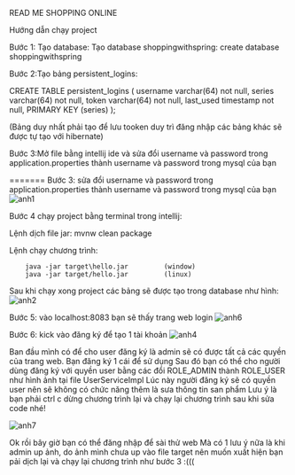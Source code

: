 READ ME
SHOPPING ONLINE


Hướng dẫn chạy project

Bước 1: Tạo database:
Tạo database shoppingwithspring:
        create database shoppingwithspring
        
Bước 2:Tạo bảng persistent_logins:

CREATE TABLE persistent_logins (
    username varchar(64) not null,
    series varchar(64) not null,
    token varchar(64) not null,
    last_used timestamp not null,
    PRIMARY KEY (series)
);

(Bảng duy nhất phải tạo để lưu tooken duy trì đăng nhập các bảng khác sẽ được tự tạo với hibernate)


Bước 3:Mở file bằng intellij ide và  sửa đổi username và password trong application.properties thành username và password trong mysql của bạn

=======
Bước 3: sửa đổi username và password trong application.properties thành username và password trong mysql của bạn
![anh1](https://github.com/matdieuhau999/crud/blob/master/5/picture/anh1.png)

Bước 4 chạy project bằng terminal trong intellij:

Lệnh dịch file jar:
        mvnw clean package

Lệnh chạy chương trình:

        java -jar target\hello.jar         (window)
        java -jar target/hello.jar         (linux)
        
        
Sau khi chạy xong project các bảng sẽ được tạo trong database như hình:
![anh2](https://github.com/matdieuhau999/crud/blob/master/5/picture/anh2.png)

Bước 5: vào localhost:8083 bạn sẽ thấy trang web login 
![anh6](https://github.com/matdieuhau999/crud/blob/master/5/picture/anh6.png)


Bước 6: kick vào đăng ký để tạo 1 tài khoản
![anh4](https://github.com/matdieuhau999/crud/blob/master/5/picture/anh3.png)

Ban đầu mình có để cho user đăng ký là admin sẽ có được tất cả các quyền của trang web. Bạn đăng ký 1 cái để sử dụng
Sau đó bạn có thể cho người dùng đăng ký với quyền user bằng các đổi ROLE_ADMIN thành ROLE_USER như hình ảnh tại file UserServiceImpl
Lúc này người đăng ký sẽ có quyền user nên sẽ không có chức năng thêm là sưa thông tin san phẩm
Lưu ý  là bạn phải ctrl c dừng chương trình lại và chạy lại chương trình sau khi sửa code nhé!

![anh7](https://github.com/matdieuhau999/crud/blob/master/5/picture/anh5.png)

Ok rồi bây giờ bạn có thể đăng nhập để sài thử web
Mà có 1 lưu ý nữa là khi admin up ảnh, do ảnh mình chưa up vào file target nên muốn xuất hiện bạn pải dịch lại và chạy lại chương trình như bước 3 :(((



